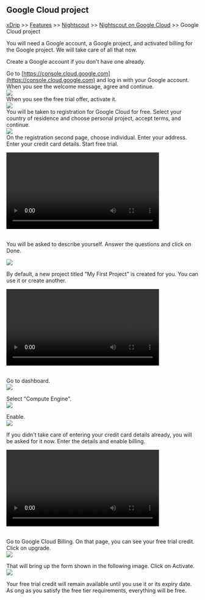 ## Google Cloud project  
[xDrip](../../README.md) >> [Features](../Features_page) >> [Nightscout](../Nightscout_page) >> [Nightscout on Google Cloud](./GoogleCloud) >> Google Cloud project  
  
You will need a Google account, a Google project, and activated billing for the Google project.  We will take care of all that now.  
  
Create a Google account if you don't have one already.  
  
Go to  [https://console.cloud.google.com](https://console.cloud.google.com) and log in with your Google account.  
When you see the welcome message, agree and continue.  
![](./images/GC_Welcome.png)  
When you see the free trial offer, activate it.  
![](./images/FreeTrial.png)  
You will be taken to registration for Google Cloud for free.  Select your country of residence and choose personal project, accept terms, and continue.  
![](./images/Country.png)  
On the registration second page, choose individual.  Enter your address.  Enter your credit card details.  Start free trial.  
  
<video width="400" controlsList="nodownload" src="./video/GC.mp4" controls>  
</video>  
<br/>  
<br/>  
  
You will be asked to describe yourself.  Answer the questions and click on Done.  
  
![](./images/GoogleCloud.png)  
  
By default, a new project titled "My First Project" is created for you.  You can use it or create another.  
  
<video width="400" controlsList="nodownload" src="./video/GC2.mp4" controls>  
</video>  
<br/>  
<br/>  
  
Go to dashboard.  
![](./images/Dashboard.png)  
  
Select "Compute Engine".  
![](./images/Dash.png)  
  
Enable.  
![](./images/Enable.png)  

If you didn't take care of entering your credit card details already, you will be asked for it now.  Enter the details and enable billing.  
  
<video width="400" controlsList="nodownload" src="./video/GC3.mp4" controls>  
</video>  
<br/>  
<br/>   
  
Go to Google Cloud Billing.  On that page, you can see your free  trial credit.  Click on upgrade.  
![](./images/FreeTrialCredit.png)  
  
That will bring up the form shown in the following image.  Click on Activate.  
![](./images/ActivateFullAccountBefore.png)  
  
Your free trial credit will remain available until you use it or its expiry date.  
As ong as you satisfy the free tier requirements, everything will be free.  
  
